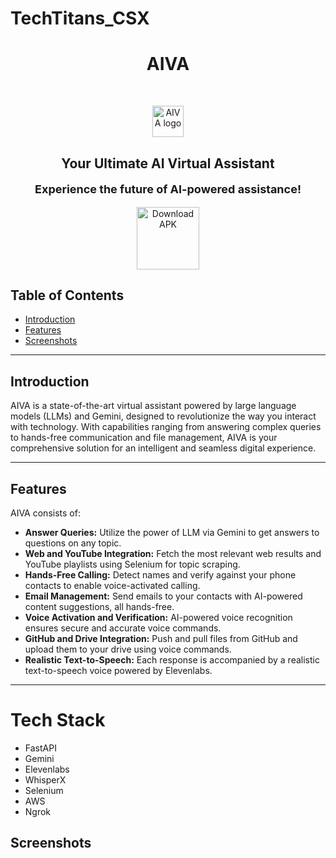 # TechTitans_CSX



<h1 align="center"> AIVA </h1> <br>
<p align="center">
  <a href="https://aiva.vercel.app/">
    <img alt="AIVA logo" title="AIVA" src="https://example.com/aiva-logo.png" width="50">
  </a>
</p>

<h2 align="center">Your Ultimate AI Virtual Assistant</h2>

<p align="center" style="font-size: 18px;">
  <b>Experience the future of AI-powered assistance!</b>
</p>

<p align="center">
  <a href="https://drive.google.com/drive/folders/1XYZ1234abcdEFGH5678ijklMNO9PQR?usp=sharing">
    <img alt="Download APK" title="Google Drive" src="https://i.imgur.com/fAu5b8V.png" width="100">
  </a>
</p>

<!-- START doctoc generated TOC please keep comment here to allow auto update -->
<!-- DON'T EDIT THIS SECTION, INSTEAD RE-RUN doctoc TO UPDATE -->
## Table of Contents

- [Introduction](#introduction)
- [Features](#features)
- [Screenshots](#screenshots)

<!-- END doctoc generated TOC please keep comment here to allow auto update -->
<hr />

## Introduction

AIVA is a state-of-the-art virtual assistant powered by large language models (LLMs) and Gemini, designed to revolutionize the way you interact with technology. With capabilities ranging from answering complex queries to hands-free communication and file management, AIVA is your comprehensive solution for an intelligent and seamless digital experience.

<hr />

## Features

AIVA consists of:

* **Answer Queries:** Utilize the power of LLM via Gemini to get answers to questions on any topic.
* **Web and YouTube Integration:** Fetch the most relevant web results and YouTube playlists using Selenium for topic scraping.
* **Hands-Free Calling:** Detect names and verify against your phone contacts to enable voice-activated calling.
* **Email Management:** Send emails to your contacts with AI-powered content suggestions, all hands-free.
* **Voice Activation and Verification:** AI-powered voice recognition ensures secure and accurate voice commands.
* **GitHub and Drive Integration:** Push and pull files from GitHub and upload them to your drive using voice commands.
* **Realistic Text-to-Speech:** Each response is accompanied by a realistic text-to-speech voice powered by Elevenlabs.

<hr />

# Tech Stack
<ul>
  <li>FastAPI</li>
<li>Gemini</li>
<li>Elevenlabs</li>
<li>WhisperX</li>
<li>Selenium</li>
<li>AWS</li>
<li>Ngrok</li>
</ul>

## Screenshots
<!--
### Web
<p>
[![Video of working](https://example.com/aiva-demo-video.png)](https://www.youtube.com/watch?v=example-video)

![image](https://example.com/aiva-screenshot1.png)

![image](https://example.com/aiva-screenshot2.png)

![image](https://example.com/aiva-screenshot3.png)
</p>
<hr/>

### App

**The app is available for both iOS and Android.**

<p float="left">
  <img src="https://example.com/aiva-app-screenshot1.jpg" width="400" padding="2"/>
  <img src="https://example.com/aiva-app-screenshot2.jpg" width="400" padding="2"/>
</p>
<p float="left">
  <img src="https://example.com/aiva-app-screenshot3.jpg" width="400" padding="2"/>
  <img src="https://example.com/aiva-app-screenshot4.jpg" width="400" padding="2"/>
</p>
<p float="left">
  <img src="https://example.com/aiva-app-screenshot5.jpg" width="400" padding="2"/>
  <img src="https://example.com/aiva-app-screenshot6.jpg" width="400" padding="2"/>
</p>
<p float="left">
  <img src="https://example.com/aiva-app-screenshot7.jpg" width="400" padding="2"/>
  <img src="https://example.com/aiva-app-screenshot8.jpg" width="400" padding="2"/>
</p>
<p float="left">
  <img src="https://example.com/aiva-app-screenshot9.jpg" width="400" padding="2"/>
  <img src="https://example.com/aiva-app-screenshot10.jpg" width="400" padding="2"/>
</p>
<p float="left">
  <img src="https://example.com/aiva-app-screenshot11.jpg" width="400" padding="2"/>
</p> -->

